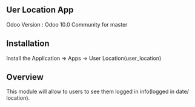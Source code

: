 Uer Location App
------------------------------------

Odoo Version : Odoo 10.0 Community for master


Installation 
-------------------------------------
Install the Application => Apps -> User Location(user_location)


Overview
-------------------------------------
This module will allow to users to see them logged in info(logged in date/ location).

